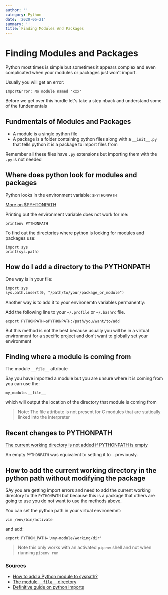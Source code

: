 ```yaml
---
author: ''
category: Python
date: '2020-06-21'
summary: ''
title: Finding Modules And Packages
---
```

# Finding Modules and Packages

Python most times is simple but sometimes it appears complex and even complicated when your modules or packages just won't import.

Usually you will get an error:

    ImportError: No module named 'xxx'

Before we get over this hurdle let's take a step nback and understand some of the fundementals

## Fundmentals of Modules and Packages

* A module is a single python file
* A package is a folder containing python files along with a `__init__.py` that tells python it is a package to import files from

Remember all these files have `.py` extensions but importing them with the `.py` is not needed

## Where does python look for modules and packages

Python looks in the environment variable: `$PYTHONPATH`

[More on $PYHTONPATH](https://docs.python.org/3/using/cmdline.html?highlight=pythonpath#envvar-PYTHONPATH)

Printing out the environment variable does not work for me:

    printenv PYTHONPATH

To find out the directories where python is looking for modules and packages use:

    import sys
    print(sys.path)


## How do I add a directory to the PYTHONPATH

One way is in your file:

    import sys
    sys.path.insert(0, "/path/to/your/package_or_module")

Another way is to add it to your environemtn variables permanently:

Add the following line to your `~/.profile` or `~/.bashrc` file.

    export PYTHONPATH=$PYTHONPATH:/path/you/want/to/add

But this method is not the best because usually you will be in a virtual environment for a specific project and don't want to globally set your environment

## Finding where a module is coming from

The module `__file__` attribute

Say you have imported a module but you are unsure where it is coming from you can use the:

    my_module.__file__

which will output the location of the directory that module is coming from

> Note: The file attribute is not present for C modules that are statically linked into the interpreter

## Recent changes to PYTHONPATH

[The current working directory is not added if PYTHONPATH is empty](https://docs.python.org/3/whatsnew/3.4.html#changes-in-python-command-behavior)

An empty `PYTHONPATH`  was equivalent to setting it to `.` previously.

## How to add the current working directory in the python path without modifying the package

SAy you are getting import errors and need to add the current working directory to the `PYTHONPATH` but because this is a package that others are going to use you do not want to use the methods above.

You can set the python path in your virtual environemnt:

`vim /env/bin/activate`

and add:

    export PYTHON_PATH='/my-module/working/dir'

> Note this only works with an activated `pipenv` shell and not when riunning `pipenv run`

### Sources

* [How to add a Python module to syspath?](https://askubuntu.com/questions/470982/how-to-add-a-python-module-to-syspath/471168)
* [The module `__file__` directory](https://leemendelowitz.github.io/blog/how-does-python-find-packages.html)
* [Definitive guide on python imports](https://chrisyeh96.github.io/2017/08/08/definitive-guide-python-imports.html)